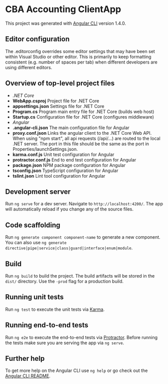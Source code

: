 # CBA Accounting ClientApp

This project was generated with [Angular CLI](https://github.com/angular/angular-cli) version 1.4.0.

## Editor configuration
The .editorconfig overrides some editor settings that may have been set within Visual Studio or other editor.
This is primarily to keep formatting consistent (e.g. number of spaces per tab) when different developers are using different editors.

## Overview of top-level project files
* _.NET Core_
* **WebApp.csproj** Project file for .NET Core
* **appsettings.json** Settings file for .NET Core
* **Program.cs** Program main entry file for .NET Core (builds web host)
* **Startup.cs** Configuration file for .NET Core (configures middleware)
* _Angular_
* **.angular-cli.json** The main configuration file for Angular
* **proxy.conf.json** Links the angular client to the .NET Core Web API. When using "npm start", all api requests (/api/...) are routed to the local .NET server. The port in this file should be the same as the port in Properties/launchSettings.json.
* **karma.conf.js** Unit test configuration for Angular
* **protractor.conf.js** End to end test configuration for Angular
* **package.json** NPM package configuration for Angular
* **tsconfig.json** TypeScript configuration for Angular
* **tslint.json** Lint tool configuration for Angular

## Development server

Run `ng serve` for a dev server. Navigate to `http://localhost:4200/`. The app will automatically reload if you change any of the source files.

## Code scaffolding

Run `ng generate component component-name` to generate a new component. You can also use `ng generate directive|pipe|service|class|guard|interface|enum|module`.

## Build

Run `ng build` to build the project. The build artifacts will be stored in the `dist/` directory. Use the `-prod` flag for a production build.

## Running unit tests

Run `ng test` to execute the unit tests via [Karma](https://karma-runner.github.io).

## Running end-to-end tests

Run `ng e2e` to execute the end-to-end tests via [Protractor](http://www.protractortest.org/).
Before running the tests make sure you are serving the app via `ng serve`.

## Further help

To get more help on the Angular CLI use `ng help` or go check out the [Angular CLI README](https://github.com/angular/angular-cli/blob/master/README.md).
